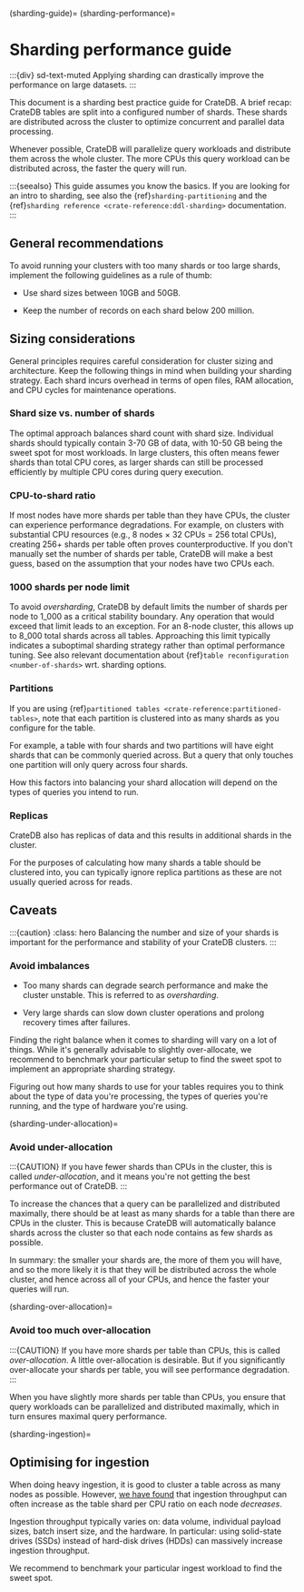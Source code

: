 (sharding-guide)=
(sharding-performance)=

# Sharding performance guide

:::{div} sd-text-muted
Applying sharding can drastically improve the performance on large datasets.
:::

This document is a sharding best practice guide for CrateDB.
A brief recap: CrateDB tables are split into a configured number of shards.
These shards are distributed across the cluster to optimize concurrent and
parallel data processing.

Whenever possible, CrateDB will parallelize query workloads and distribute them
across the whole cluster. The more CPUs this query workload can be distributed
across, the faster the query will run.

:::{seealso}
This guide assumes you know the basics.
If you are looking for an intro to sharding, see also the
{ref}`sharding-partitioning` and the
{ref}`sharding reference <crate-reference:ddl-sharding>` documentation.
:::


## General recommendations

To avoid running your clusters with too many shards or too large shards,
implement the following guidelines as a rule of thumb:

- Use shard sizes between 10GB and 50GB.

- Keep the number of records on each shard below 200 million.


## Sizing considerations

General principles requires careful consideration for cluster
sizing and architecture.
Keep the following things in mind when building your sharding strategy.
Each shard incurs overhead in terms of open files, RAM allocation, and CPU cycles
for maintenance operations.

### Shard size vs. number of shards

The optimal approach balances shard count with shard size. Individual shards should
typically contain 3-70 GB of data, with 10-50 GB being the sweet spot for most
workloads. In large clusters, this often means fewer shards than total CPU cores,
as larger shards can still be processed efficiently by multiple CPU cores during
query execution.

### CPU-to-shard ratio

If most nodes have more shards per table than they have CPUs, the cluster can
experience performance degradations.
For example, on clusters with substantial CPU resources (e.g., 8 nodes × 32 CPUs
= 256 total CPUs), creating 256+ shards per table often proves counterproductive.
If you don't manually set the number of shards per table, CrateDB will make a
best guess, based on the assumption that your nodes have two CPUs each.

### 1000 shards per node limit

To avoid _oversharding_, CrateDB by default limits the number of shards per node to
1_000 as a critical stability boundary. Any operation that would exceed that limit
leads to an exception.
For an 8-node cluster, this allows up to 8_000 total shards across all tables.
Approaching this limit typically indicates a suboptimal sharding strategy rather
than optimal performance tuning. See also relevant documentation about
{ref}`table reconfiguration <number-of-shards>` wrt. sharding options.

### Partitions

If you are using {ref}`partitioned tables <crate-reference:partitioned-tables>`,
note that each partition is clustered into as many shards as you configure
for the table.

For example, a table with four shards and two partitions will have eight
shards that can be commonly queried across. But a query that only touches
one partition will only query across four shards.

How this factors into balancing your shard allocation will depend on the
types of queries you intend to run.

### Replicas

CrateDB also has replicas of data and this results in additional shards in
the cluster.

For the purposes of calculating how many shards a table should be clustered
into, you can typically ignore replica partitions as these are not usually
queried across for reads.


## Caveats

:::{caution}
:class: hero
Balancing the number and size of your shards is important for the performance
and stability of your CrateDB clusters.
:::

### Avoid imbalances

- Too many shards can degrade search performance and make the cluster unstable.
  This is referred to as _oversharding_.

- Very large shards can slow down cluster operations and prolong recovery times
  after failures.

Finding the right balance when it comes to sharding will vary on a lot of
things. While it's generally advisable to slightly over-allocate, we
recommend to benchmark your particular setup to find the sweet spot to
implement an appropriate sharding strategy.

Figuring out how many shards to use for your tables requires you to think about
the type of data you're processing, the types of queries you're running, and
the type of hardware you're using.

(sharding-under-allocation)=
### Avoid under-allocation

:::{CAUTION}
If you have fewer shards than CPUs in the cluster, this is called
*under-allocation*, and it means you're not getting the best performance out
of CrateDB.
:::

To increase the chances that a query can be parallelized and distributed
maximally, there should be at least as many shards for a table than there are
CPUs in the cluster. This is because CrateDB will automatically balance shards
across the cluster so that each node contains as few shards as possible.

In summary: the smaller your shards are, the more of them you will have, and so
the more likely it is that they will be distributed across the whole cluster,
and hence across all of your CPUs, and hence the faster your queries will run.

(sharding-over-allocation)=
### Avoid too much over-allocation

:::{CAUTION}
If you have more shards per table than CPUs, this is called *over-allocation*. A
little over-allocation is desirable. But if you significantly over-allocate
your shards per table, you will see performance degradation.
:::

When you have slightly more shards per table than CPUs, you ensure that query
workloads can be parallelized and distributed maximally, which in turn ensures
maximal query performance.

(sharding-ingestion)=
## Optimising for ingestion

When doing heavy ingestion, it is
good to cluster a table across as many nodes as possible. However, [we have
found][we have found] that ingestion throughput can often increase as the table shard per CPU
ratio on each node *decreases*.

Ingestion throughput typically varies on: data volume, individual payload
sizes, batch insert size, and the hardware. In particular: using solid-state
drives (SSDs) instead of hard-disk drives (HDDs) can massively increase
ingestion throughput.

We recommend to benchmark your particular ingest workload to find the sweet
spot.

[we have found]: https://cratedb.com/blog/big-cluster-insights-ingesting
